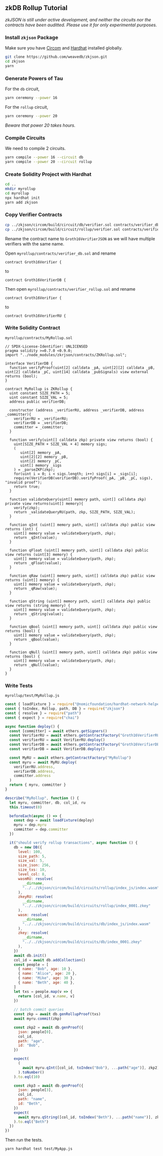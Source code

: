 ## zkDB Rollup Tutorial

*zkJSON is still under active development, and neither the circuits nor the contracts have been auditted. Please use it for only experimental purposes.*

### Install `zkjson` Package

Make sure you have [Circom](https://docs.circom.io/getting-started/installation/) and [Hardhat](https://hardhat.org/hardhat-runner/docs/getting-started#installation) installed globally.

```bash
git clone https://github.com/weavedb/zkjson.git
cd zkjson
yarn
```

### Generate Powers of Tau

For the `db` circuit,

```bash
yarn ceremony --power 16
```

For the `rollup` circuit,

```bash
yarn ceremony --power 20
```

*Beware that power 20 takes hours.*

### Compile Circuits

We need to compile 2 circuits.

```bash
yarn compile --power 16 --circuit db
yarn compile --power 20 --circuit rollup
```

### Create Solidity Project with Hardhat

```bash
cd ..
mkdir myrollup
cd myrollup
npx hardhat init
yarn add zkjson
```

### Copy Verifier Contracts

```bash
cp ../zkjson/circom/build/circuit/db/verifier.sol contracts/verifier_db.sol
cp ../zkjson/circom/build/circuit/rollup/verifier.sol contracts/verifier_rollup.sol
```

Rename the contract name to `Groth16VerifierJSON` as we will have multiple verifiers with the same name.

Open `myrollup/contracts/verifier_db.sol` and rename

```solidity
contract Groth16Verifier {
```

to

```solidity
contract Groth16VerifierDB {
```

Then open `myrollup/contracts/verifier_rollup.sol` and rename

```solidity
contract Groth16Verifier {
```

to

```solidity
contract Groth16VerifierRU {
```

### Write Solidity Contract

`myrollup/contracts/MyRollup.sol`

```solidity
// SPDX-License-Identifier: UNLICENSED
pragma solidity >=0.7.0 <0.9.0;
import "../node_modules/zkrjson/contracts/ZKRollup.sol";

interface VerifierDB {
  function verifyProof(uint[2] calldata _pA, uint[2][2] calldata _pB, uint[2] calldata _pC, uint[14] calldata _pubSignals) view external returns (bool);
}

contract MyRollup is ZKRollup {
  uint constant SIZE_PATH = 5;
  uint constant SIZE_VAL = 5;
  address public verifierDB;

  constructor (address _verifierRU, address _verifierDB, address _committer){
    verifierRU = _verifierRU;
    verifierDB = _verifierDB;
    committer = _committer;
  }
  
  function verify(uint[] calldata zkp) private view returns (bool) {
    uint[SIZE_PATH + SIZE_VAL + 4] memory sigs;
    (
       uint[2] memory _pA,
       uint[2][2] memory _pB,
       uint[2] memory _pC,
       uint[] memory _sigs
    ) = _parseZKP(zkp);
    for(uint i = 0; i < sigs.length; i++) sigs[i] = _sigs[i];
    require(VerifierDB(verifierDB).verifyProof(_pA, _pB, _pC, sigs), "invalid proof");
    return true;
  }

  function validateQuery(uint[] memory path, uint[] calldata zkp) private view returns(uint[] memory){
    verify(zkp);
    return _validateQueryRU(path, zkp, SIZE_PATH, SIZE_VAL);    
  }

  function qInt (uint[] memory path, uint[] calldata zkp) public view returns (int) {
    uint[] memory value = validateQuery(path, zkp);
    return _qInt(value);
  }

  function qFloat (uint[] memory path, uint[] calldata zkp) public view returns (uint[3] memory) {
    uint[] memory value = validateQuery(path, zkp);
    return _qFloat(value);
  }

  function qRaw (uint[] memory path, uint[] calldata zkp) public view returns (uint[] memory) {
    uint[] memory value = validateQuery(path, zkp);
    return _qRaw(value);
  }
  
  function qString (uint[] memory path, uint[] calldata zkp) public view returns (string memory) {
    uint[] memory value = validateQuery(path, zkp);
    return _qString(value);
  }

  function qBool (uint[] memory path, uint[] calldata zkp) public view returns (bool) {
    uint[] memory value = validateQuery(path, zkp);
    return _qBool(value);
  }
  
  function qNull (uint[] memory path, uint[] calldata zkp) public view returns (bool) {
    uint[] memory value = validateQuery(path, zkp);
    return _qNull(value);
  }
}
```

### Write Tests

`myrollup/test/MyRollup.js`

```javascript
const { loadFixture } = require("@nomicfoundation/hardhat-network-helpers")
const { toIndex, Rollup, path, DB } = require("zkjson")
const { resolve } = require("path")
const { expect } = require("chai")

async function deploy() {
  const [committer] = await ethers.getSigners()
  const VerifierRU = await ethers.getContractFactory("Groth16VerifierRU")
  const verifierRU = await VerifierRU.deploy()
  const VerifierDB = await ethers.getContractFactory("Groth16VerifierDB")
  const verifierDB = await VerifierDB.deploy()

  const MyRU = await ethers.getContractFactory("MyRollup")
  const myru = await MyRU.deploy(
    verifierRU.address,
    verifierDB.address,
    committer.address
  )
  return { myru, committer }
}

describe("MyRollup", function () {
  let myru, committer, db, col_id, ru
  this.timeout(0)

  beforeEach(async () => {
    const dep = await loadFixture(deploy)
    myru = dep.myru
    committer = dep.committer
  })

  it("should verify rollup transactions", async function () {
    db = new DB({
      level: 100,
      size_path: 5,
      size_val: 5,
      size_json: 256,
      size_txs: 10,
      level_col: 8,
      wasmRU: resolve(
        __dirname,
        "../../zkjson/circom/build/circuits/rollup/index_js/index.wasm"
      ),
      zkeyRU: resolve(
        __dirname,
        "../../zkjson/circom/build/circuits/rollup/index_0001.zkey"
      ),
      wasm: resolve(
        __dirname,
        "../../zkjson/circom/build/circuits/db/index_js/index.wasm"
      ),
      zkey: resolve(
        __dirname,
        "../../zkjson/circom/build/circuits/db/index_0001.zkey"
      ),
    })
    await db.init()
    col_id = await db.addCollection()
    const people = [
      { name: "Bob", age: 10 },
      { name: "Alice", age: 20 },
      { name: "Mike", age: 30 },
      { name: "Beth", age: 40 },
    ]
    let txs = people.map(v => {
      return [col_id, v.name, v]
    })
	
	// batch commit queries
    const zkp = await db.genRollupProof(txs)
    await myru.commit(zkp)

    const zkp2 = await db.genProof({
      json: people[0],
      col_id,
      path: "age",
      id: "Bob",
    })

    expect(
      (
        await myru.qInt([col_id, toIndex("Bob"), ...path("age")], zkp2)
      ).toNumber()
    ).to.eql(10)

    const zkp3 = await db.genProof({
      json: people[3],
      col_id,
      path: "name",
      id: "Beth",
    })
    expect(
      await myru.qString([col_id, toIndex("Beth"), ...path("name")], zkp3)
    ).to.eql("Beth")
  })
})
```

Then run the tests.

```bash
yarn hardhat test test/MyApp.js
```
